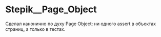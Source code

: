 # Stepik__Page_Object

Сделал канонично по духу Page Object: ни одного assert в объектах страниц, а только в тестах.

